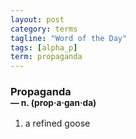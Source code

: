 ```yaml
---
layout: post
category: terms
tagline: "Word of the Day"
tags: [alpha_p]
term: propaganda
---
```


<h3>Propaganda<br/> <small>&mdash; n. (prop<span>&middot;</span>a<span>&middot;</span>gan<span>&middot;</span>da)</small></h3>
<p><ol><li>a refined goose</li>
</ol></p>
